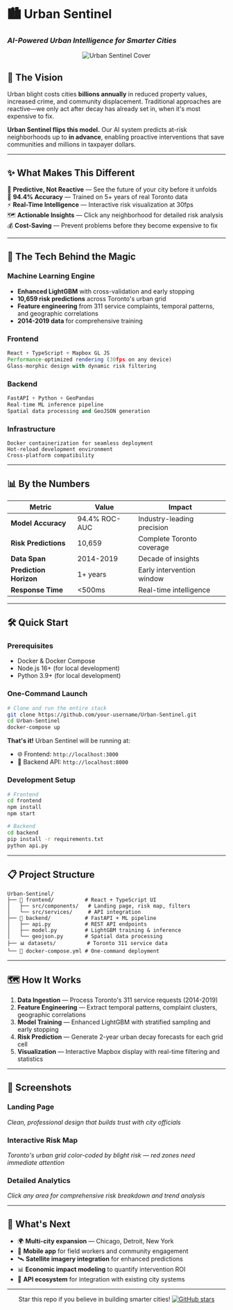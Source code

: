 # 🏙️ Urban Sentinel
### *AI-Powered Urban Intelligence for Smarter Cities*

<div align="center">
  <img src="cover.png" alt="Urban Sentinel Cover" style="max-width: 100%; height: auto;">
</div>

## 🎯 **The Vision**

Urban blight costs cities **billions annually** in reduced property values, increased crime, and community displacement. Traditional approaches are reactive—we only act after decay has already set in, when it's most expensive to fix.

**Urban Sentinel flips this model.** Our AI system predicts at-risk neighborhoods up to **in advance**, enabling proactive interventions that save communities and millions in taxpayer dollars.

---

## ✨ **What Makes This Different**

🔮 **Predictive, Not Reactive** — See the future of your city before it unfolds  
🎯 **94.4% Accuracy** — Trained on 5+ years of real Toronto data  
⚡ **Real-Time Intelligence** — Interactive risk visualization at 30fps  
🗺️ **Actionable Insights** — Click any neighborhood for detailed risk analysis  
💰 **Cost-Saving** — Prevent problems before they become expensive to fix  

---

## 🔬 **The Tech Behind the Magic**

### **Machine Learning Engine**
- **Enhanced LightGBM** with cross-validation and early stopping
- **10,659 risk predictions** across Toronto's urban grid
- **Feature engineering** from 311 service complaints, temporal patterns, and geographic correlations
- **2014-2019 data** for comprehensive training

### **Frontend**
```typescript
React + TypeScript + Mapbox GL JS
Performance-optimized rendering (30fps on any device)
Glass-morphic design with dynamic risk filtering
```

### **Backend**
```python
FastAPI + Python + GeoPandas
Real-time ML inference pipeline
Spatial data processing and GeoJSON generation
```

### **Infrastructure**
```docker
Docker containerization for seamless deployment
Hot-reload development environment
Cross-platform compatibility
```

---

## 📊 **By the Numbers**

<div align="center">

| Metric | Value | Impact |
|--------|-------|--------|
| **Model Accuracy** | 94.4% ROC-AUC | Industry-leading precision |
| **Risk Predictions** | 10,659 | Complete Toronto coverage |
| **Data Span** | 2014-2019 | Decade of insights |
| **Prediction Horizon** | 1+ years | Early intervention window |
| **Response Time** | <500ms | Real-time intelligence |

</div>

---

## 🛠️ **Quick Start**

### **Prerequisites**
- Docker & Docker Compose
- Node.js 16+ (for local development)
- Python 3.9+ (for local development)

### **One-Command Launch**
```bash
# Clone and run the entire stack
git clone https://github.com/your-username/Urban-Sentinel.git
cd Urban-Sentinel
docker-compose up
```

**That's it!** Urban Sentinel will be running at:
- 🌐 Frontend: `http://localhost:3000`
- 🔧 Backend API: `http://localhost:8000`

### **Development Setup**
```bash
# Frontend
cd frontend
npm install
npm start

# Backend
cd backend
pip install -r requirements.txt
python api.py
```

---

## 📋 **Project Structure**

```
Urban-Sentinel/
├── 🎨 frontend/          # React + TypeScript UI
│   ├── src/components/   # Landing page, risk map, filters
│   └── src/services/     # API integration
├── 🧠 backend/           # FastAPI + ML pipeline
│   ├── api.py           # REST API endpoints
│   ├── model.py         # LightGBM training & inference
│   └── geojson.py       # Spatial data processing
├── 📊 datasets/          # Toronto 311 service data
└── 🐳 docker-compose.yml # One-command deployment
```

---

## 🗺️ **How It Works**

1. **Data Ingestion** — Process Toronto's 311 service requests (2014-2019)
2. **Feature Engineering** — Extract temporal patterns, complaint clusters, geographic correlations
3. **Model Training** — Enhanced LightGBM with stratified sampling and early stopping
4. **Risk Prediction** — Generate 2-year urban decay forecasts for each grid cell
5. **Visualization** — Interactive Mapbox display with real-time filtering and statistics

---

## 🎨 **Screenshots**

### Landing Page
*Clean, professional design that builds trust with city officials*

### Interactive Risk Map
*Toronto's urban grid color-coded by blight risk — red zones need immediate attention*

### Detailed Analytics
*Click any area for comprehensive risk breakdown and trend analysis*

---

## 🌟 **What's Next**

- 🌍 **Multi-city expansion** — Chicago, Detroit, New York
- 📱 **Mobile app** for field workers and community engagement  
- 🛰️ **Satellite imagery integration** for enhanced predictions
- 📊 **Economic impact modeling** to quantify intervention ROI
- 🔗 **API ecosystem** for integration with existing city systems

---

<div align="center">

Star this repo if you believe in building smarter cities!
[![GitHub stars](https://img.shields.io/github/stars/ManagementMO/Urban-Sentinel?style=social)](https://github.com/ManagementMO/Urban-Sentinel)

</div>
